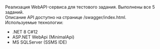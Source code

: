 Реализация WebAPI-сервиса для тестового задания. Выполнены все 5 заданий. <br>
Описание API доступно на странице /swagger/index.html. <br>
Используемые технологии: <br>
- .NET 8 C#12
- ASP.NET WebApi (MinimalApi)
- MS SQLServer (SSMS IDE)
